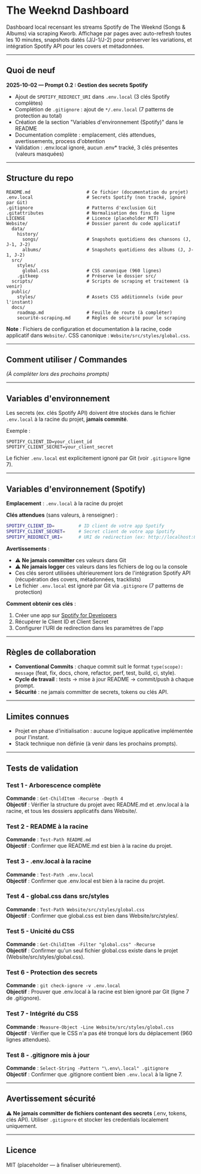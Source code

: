 # The Weeknd Dashboard

Dashboard local recensant les streams Spotify de The Weeknd (Songs & Albums) via scraping Kworb. Affichage par pages avec auto-refresh toutes les 10 minutes, snapshots datés (J/J-1/J-2) pour préserver les variations, et intégration Spotify API pour les covers et métadonnées.

---

## Quoi de neuf

**2025-10-02 — Prompt 0.2 : Gestion des secrets Spotify**
- Ajout de `SPOTIFY_REDIRECT_URI` dans `.env.local` (3 clés Spotify complètes)
- Complétion de `.gitignore` : ajout de `*/.env.local` (7 patterns de protection au total)
- Création de la section "Variables d'environnement (Spotify)" dans le README
- Documentation complète : emplacement, clés attendues, avertissements, process d'obtention
- Validation : .env.local ignoré, aucun .env* tracké, 3 clés présentes (valeurs masquées)

---

## Structure du repo

```
README.md                     # Ce fichier (documentation du projet)
.env.local                    # Secrets Spotify (non tracké, ignoré par Git)
.gitignore                    # Patterns d'exclusion Git
.gitattributes                # Normalisation des fins de ligne
LICENSE                       # Licence (placeholder MIT)
Website/                      # Dossier parent du code applicatif
  data/
    history/
      songs/                  # Snapshots quotidiens des chansons (J, J-1, J-2)
      albums/                 # Snapshots quotidiens des albums (J, J-1, J-2)
  src/
    styles/
      global.css              # CSS canonique (960 lignes)
    .gitkeep                  # Préserve le dossier src/
  scripts/                    # Scripts de scraping et traitement (à venir)
  public/
    styles/                   # Assets CSS additionnels (vide pour l'instant)
  docs/
    roadmap.md                # Feuille de route (à compléter)
    securité-scraping.md      # Règles de sécurité pour le scraping
```

**Note** : Fichiers de configuration et documentation à la racine, code applicatif dans `Website/`. CSS canonique : `Website/src/styles/global.css`.

---

## Comment utiliser / Commandes

*(À compléter lors des prochains prompts)*

---

## Variables d'environnement

Les secrets (ex. clés Spotify API) doivent être stockés dans le fichier `.env.local` à la racine du projet, **jamais commité**.

Exemple :
```
SPOTIFY_CLIENT_ID=your_client_id
SPOTIFY_CLIENT_SECRET=your_client_secret
```

Le fichier `.env.local` est explicitement ignoré par Git (voir `.gitignore` ligne 7).

---

## Variables d'environnement (Spotify)

**Emplacement** : `.env.local` à la racine du projet

**Clés attendues** (sans valeurs, à renseigner) :
```bash
SPOTIFY_CLIENT_ID=         # ID client de votre app Spotify
SPOTIFY_CLIENT_SECRET=     # Secret client de votre app Spotify
SPOTIFY_REDIRECT_URI=      # URI de redirection (ex: http://localhost:8888/callback)
```

**Avertissements** :
- ⚠️ **Ne jamais committer** ces valeurs dans Git
- ⚠️ **Ne jamais logger** ces valeurs dans les fichiers de log ou la console
- Ces clés seront utilisées ultérieurement lors de l'intégration Spotify API (récupération des covers, métadonnées, tracklists)
- Le fichier `.env.local` est ignoré par Git via `.gitignore` (7 patterns de protection)

**Comment obtenir ces clés** :
1. Créer une app sur [Spotify for Developers](https://developer.spotify.com/dashboard)
2. Récupérer le Client ID et Client Secret
3. Configurer l'URI de redirection dans les paramètres de l'app

---

## Règles de collaboration

- **Conventional Commits** : chaque commit suit le format `type(scope): message` (feat, fix, docs, chore, refactor, perf, test, build, ci, style).
- **Cycle de travail** : tests → mise à jour README → commit/push à chaque prompt.
- **Sécurité** : ne jamais committer de secrets, tokens ou clés API.

---

## Limites connues

- Projet en phase d'initialisation : aucune logique applicative implémentée pour l'instant.
- Stack technique non définie (à venir dans les prochains prompts).

---

## Tests de validation

### Test 1 - Arborescence complète
**Commande** : `Get-ChildItem -Recurse -Depth 4`  
**Objectif** : Vérifier la structure du projet avec README.md et .env.local à la racine, et tous les dossiers applicatifs dans Website/.

### Test 2 - README à la racine
**Commande** : `Test-Path README.md`  
**Objectif** : Confirmer que README.md est bien à la racine du projet.

### Test 3 - .env.local à la racine
**Commande** : `Test-Path .env.local`  
**Objectif** : Confirmer que .env.local est bien à la racine du projet.

### Test 4 - global.css dans src/styles
**Commande** : `Test-Path Website/src/styles/global.css`  
**Objectif** : Confirmer que global.css est bien dans Website/src/styles/.

### Test 5 - Unicité du CSS
**Commande** : `Get-ChildItem -Filter "global.css" -Recurse`  
**Objectif** : Confirmer qu'un seul fichier global.css existe dans le projet (Website/src/styles/global.css).

### Test 6 - Protection des secrets
**Commande** : `git check-ignore -v .env.local`  
**Objectif** : Prouver que .env.local à la racine est bien ignoré par Git (ligne 7 de .gitignore).

### Test 7 - Intégrité du CSS
**Commande** : `Measure-Object -Line Website/src/styles/global.css`  
**Objectif** : Vérifier que le CSS n'a pas été tronqué lors du déplacement (960 lignes attendues).

### Test 8 - .gitignore mis à jour
**Commande** : `Select-String -Pattern "\.env\.local" .gitignore`  
**Objectif** : Confirmer que .gitignore contient bien `.env.local` à la ligne 7.

---

## Avertissement sécurité

⚠️ **Ne jamais committer de fichiers contenant des secrets** (.env, tokens, clés API). Utiliser `.gitignore` et stocker les credentials localement uniquement.

---

## Licence

MIT (placeholder — à finaliser ultérieurement).

